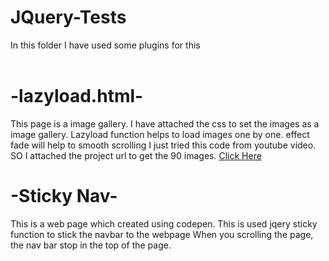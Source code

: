 # JQuery-Tests
In this folder I have used some plugins for this
<br><br>

<h1>-lazyload.html-</h1>
This page is a image gallery. 
I have attached the css to set the images as a image gallery.
Lazyload function helps to load images one by one.
effect fade will help to smooth scrolling
I just tried this code from youtube video. SO I attached the project url to get the 90 images.
<a href="https://www.youtube.com/redirect?event=video_description&v=Hs1_jmi1mFk&redir_token=VDj9jmheVmTwxRsgzfspREk4qiN8MTU0MDU0Njg4MUAxNTQwNDYwNDgx&q=http%3A%2F%2Fgoo.gl%2FVJgwtu">Click Here</a>

<h1>-Sticky Nav-</h1>
This is a web page which created using codepen.
This is used jqery sticky function to stick the navbar to the webpage
When you scrolling the page, the nav bar stop in the top of the page.



